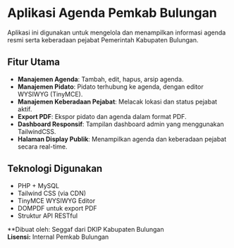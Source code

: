 # Aplikasi Agenda Pemkab Bulungan

Aplikasi ini digunakan untuk mengelola dan menampilkan informasi agenda resmi serta keberadaan pejabat Pemerintah Kabupaten Bulungan.

## Fitur Utama

- **Manajemen Agenda**: Tambah, edit, hapus, arsip agenda.
- **Manajemen Pidato**: Pidato terhubung ke agenda, dengan editor WYSIWYG (TinyMCE).
- **Manajemen Keberadaan Pejabat**: Melacak lokasi dan status pejabat aktif.
- **Export PDF**: Ekspor pidato dan agenda dalam format PDF.
- **Dashboard Responsif**: Tampilan dashboard admin yang menggunakan TailwindCSS.
- **Halaman Display Publik**: Menampilkan agenda dan keberadaan pejabat secara real-time.

## Teknologi Digunakan

- PHP + MySQL
- Tailwind CSS (via CDN)
- TinyMCE WYSIWYG Editor
- DOMPDF untuk export PDF
- Struktur API RESTful

**Dibuat oleh: Seggaf dari DKIP Kabupaten Bulungan  
**Lisensi:** Internal Pemkab Bulungan
